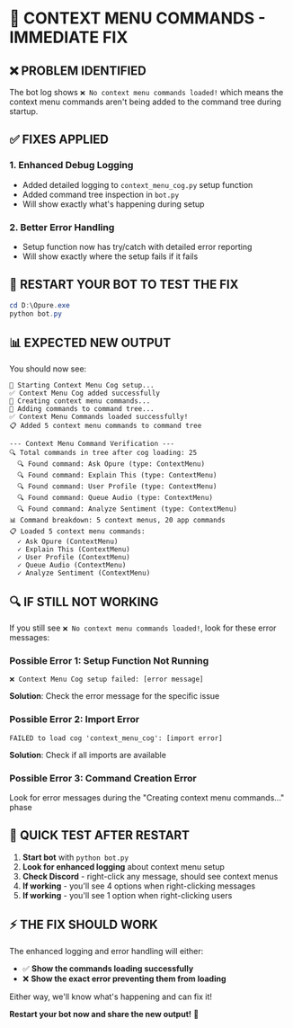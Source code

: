 # 🔧 **CONTEXT MENU COMMANDS - IMMEDIATE FIX**

## ❌ **PROBLEM IDENTIFIED**
The bot log shows `❌ No context menu commands loaded!` which means the context menu commands aren't being added to the command tree during startup.

## ✅ **FIXES APPLIED**

### **1. Enhanced Debug Logging**
- Added detailed logging to `context_menu_cog.py` setup function
- Added command tree inspection in `bot.py`
- Will show exactly what's happening during setup

### **2. Better Error Handling**
- Setup function now has try/catch with detailed error reporting
- Will show exactly where the setup fails if it fails

## 🚀 **RESTART YOUR BOT TO TEST THE FIX**

```powershell
cd D:\Opure.exe
python bot.py
```

## 📊 **EXPECTED NEW OUTPUT**

You should now see:
```
🔧 Starting Context Menu Cog setup...
✅ Context Menu Cog added successfully
🔧 Creating context menu commands...
🔧 Adding commands to command tree...
✅ Context Menu Commands loaded successfully!
📋 Added 5 context menu commands to command tree

--- Context Menu Command Verification ---
🔍 Total commands in tree after cog loading: 25
  🔍 Found command: Ask Opure (type: ContextMenu)
  🔍 Found command: Explain This (type: ContextMenu)
  🔍 Found command: User Profile (type: ContextMenu)
  🔍 Found command: Queue Audio (type: ContextMenu)
  🔍 Found command: Analyze Sentiment (type: ContextMenu)
📊 Command breakdown: 5 context menus, 20 app commands
📋 Loaded 5 context menu commands:
  ✓ Ask Opure (ContextMenu)
  ✓ Explain This (ContextMenu)
  ✓ User Profile (ContextMenu)
  ✓ Queue Audio (ContextMenu)
  ✓ Analyze Sentiment (ContextMenu)
```

## 🔍 **IF STILL NOT WORKING**

If you still see `❌ No context menu commands loaded!`, look for these error messages:

### **Possible Error 1: Setup Function Not Running**
```
❌ Context Menu Cog setup failed: [error message]
```
**Solution**: Check the error message for the specific issue

### **Possible Error 2: Import Error**
```
FAILED to load cog 'context_menu_cog': [import error]
```
**Solution**: Check if all imports are available

### **Possible Error 3: Command Creation Error**
Look for error messages during the "Creating context menu commands..." phase

## 🎯 **QUICK TEST AFTER RESTART**

1. **Start bot** with `python bot.py`
2. **Look for enhanced logging** about context menu setup  
3. **Check Discord** - right-click any message, should see context menus
4. **If working** - you'll see 4 options when right-clicking messages
5. **If working** - you'll see 1 option when right-clicking users

## ⚡ **THE FIX SHOULD WORK**

The enhanced logging and error handling will either:
- ✅ **Show the commands loading successfully** 
- ❌ **Show the exact error preventing them from loading**

Either way, we'll know what's happening and can fix it! 

**Restart your bot now and share the new output!** 🚀